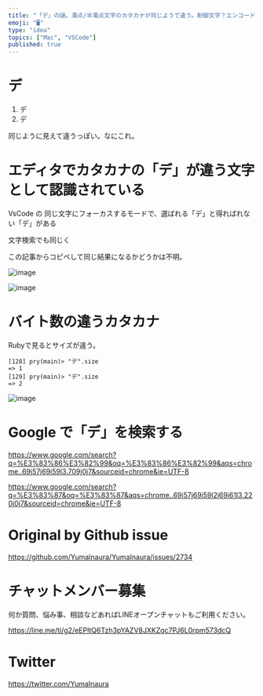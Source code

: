 ```yaml
---
title: "「デ」の謎。濁点/半濁点文字のカタカナが同じようで違う。制御文字？エンコード？ 二倍のバイト数があるぞ。 MAC-UTF8とは。#Mac  "
emoji: "🖥"
type: "idea"
topics: ["Mac", "VSCode"]
published: true
---
```


# デ

1. デ
2. デ

同じように見えて違うっぽい。なにこれ。

# エディタでカタカナの「デ」が違う文字として認識されている

VsCode の 同じ文字にフォーカスするモードで、選ばれる「デ」と得ればれない「デ」がある

文字検索でも同じく

この記事からコピペして同じ結果になるかどうかは不明。

![image](https://user-images.githubusercontent.com/13635059/69014742-e818ac00-09d0-11ea-88a4-8dcfc4c6f9fd.png)

![image](https://user-images.githubusercontent.com/13635059/69014746-f1097d80-09d0-11ea-945d-f1f17bd8fdf2.png)

# バイト数の違うカタカナ

Rubyで見るとサイズが違う。

```
[128] pry(main)> "デ".size
=> 1
[129] pry(main)> "デ".size
=> 2
```
![image](https://user-images.githubusercontent.com/13635059/69014729-c28ba280-09d0-11ea-844a-2f5c453c1707.png)



# Google で「デ」を検索する

https://www.google.com/search?q=%E3%83%86%E3%82%99&oq=%E3%83%86%E3%82%99&aqs=chrome..69i57j69i59l3.709j0j7&sourceid=chrome&ie=UTF-8

https://www.google.com/search?q=%E3%83%87&oq=%E3%83%87&aqs=chrome..69i57j69i59l2j69i61l3.220j0j7&sourceid=chrome&ie=UTF-8

# Original by Github issue

https://github.com/YumaInaura/YumaInaura/issues/2734








<!-- Update From Qiita API -->

# チャットメンバー募集


何か質問、悩み事、相談などあればLINEオープンチャットもご利用ください。

https://line.me/ti/g2/eEPltQ6Tzh3pYAZV8JXKZqc7PJ6L0rpm573dcQ





# Twitter


https://twitter.com/YumaInaura


<!-- Update From Qiita API -->



